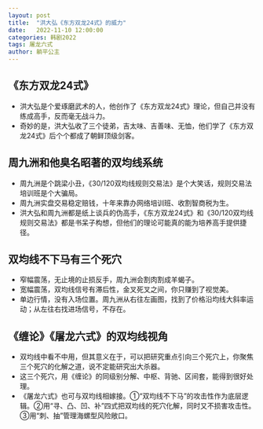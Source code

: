 ```yaml
---
layout: post
title:  "洪大弘《东方双龙24式》的威力"
date:   2022-11-10 12:00:00
categories: 韩剧2022
tags: 屠龙六式
author: 躺平公主
---
```


## 《东方双龙24式》
* 洪大弘是个爱琢磨武术的人，他创作了《东方双龙24式》理论，但自己并没有练成高手，反而毫无战斗力。
* 奇妙的是，洪大弘收了三个徒弟，吉太味、吉善味、无恤，他们学了《东方双龙24式》后个个都成了朝鲜顶级剑客。

## 周九洲和他臭名昭著的双均线系统
* 周九洲是个跳梁小丑，《30/120双均线规则交易法》是个大笑话，规则交易法培训班是个大骗局。
* 周九洲实盘交易稳定赔钱，十年来靠办网络培训班、收割智商税为生。
* 洪大弘和周九洲都是纸上谈兵的伪高手，《东方双龙24式》和《30/120双均线规则交易法》都是书呆子构想，但他们的理论可能真的能为培养高手提供捷径。

## 双均线不下马有三个死穴
* 窄幅震荡，无止境的止损反手，周九洲会割肉割成羊蝎子。
* 宽幅震荡，双均线信号有滞后性，金叉死叉之间，你只赚到了视觉美。
* 单边行情，没有入场位置。周九洲从右往左画图，找到了价格沿均线大斜率运动；从左往右找进场信号，不存在。

## 《缠论》《屠龙六式》的双均线视角
* 双均线中看不中用，但其意义在于，可以把研究重点引向三个死穴上，你聚焦三个死穴的化解之道，说不定能研究出大杀器。
* 这三个死穴，用《缠论》的同级别分解、中枢、背驰、区间套，能得到很好处理。
* 《屠龙六式》也可与双均线相嫁接。①“双均线不下马”的攻击性作为底层逻辑。②用“寻、凸、凹、补”四式把双均线的死穴化解，同时又不损害攻击性。③用“刺、抽”管理海螺型风险敞口。

